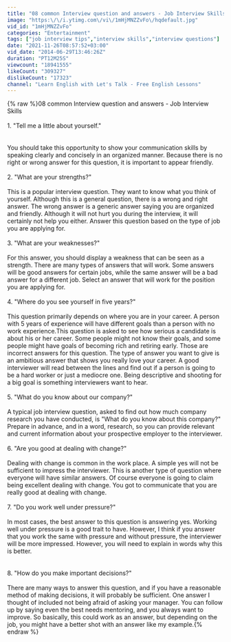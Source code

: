 ```yaml
---
title: "08 common Interview question and answers - Job Interview Skills"
image: "https:\/\/i.ytimg.com\/vi\/1mHjMNZZvFo\/hqdefault.jpg"
vid_id: "1mHjMNZZvFo"
categories: "Entertainment"
tags: ["job interview tips","interview skills","interview questions"]
date: "2021-11-26T08:57:52+03:00"
vid_date: "2014-06-29T13:46:26Z"
duration: "PT12M25S"
viewcount: "18941555"
likeCount: "309327"
dislikeCount: "17323"
channel: "Learn English with Let's Talk - Free English Lessons"
---
```

{% raw %}08 common Interview question and answers - Job Interview Skills<br /><br />1. &quot;Tell me a little about yourself.&quot;<br /><br /><br />You should take this opportunity to show your communication skills by speaking clearly and concisely in an organized manner. Because there is no right or wrong answer for this question, it is important to appear friendly.<br /><br />2. &quot;What are your strengths?&quot;<br /><br />This is a popular interview question. They want to know what you think of yourself. Although this is a general question, there is a wrong and right answer. The wrong answer is a generic answer saying you are organized and friendly. Although it will not hurt you during the interview, it will certainly not help you either. Answer this question based on the type of job you are applying for.<br /><br />3. &quot;What are your weaknesses?&quot; <br /><br />For this answer, you should display a weakness that can be seen as a strength. There are many types of answers that will work. Some answers will be good answers for certain jobs, while the same answer will be a bad answer for a different job. Select an answer that will work for the position you are applying for.<br /><br />4. &quot;Where do you see yourself in five years?&quot;<br /><br />This question primarily depends on where you are in your career. A person with 5 years of experience will have different  goals than a person with no work experience.This question is asked to see how serious a candidate is about his or her career. Some people might not know their  goals, and some people might have goals of becoming rich and retiring early. Those are incorrect answers for this question. The type of answer you want to give is an ambitious answer that shows you really love your career. A good interviewer will read between the lines and find out if a person is going to be a hard worker or just a mediocre one. Being descriptive and shooting for a big goal is something interviewers want to hear.<br /><br />5. &quot;What do you know about our company?&quot;<br /><br />A typical job interview question, asked to find out how much company research you have conducted, is &quot;What do you know about this company?&quot; Prepare in advance, and in a word, research, so you can provide relevant and current information about your prospective employer to the interviewer.<br /><br />6. &quot;Are you good at dealing with change?&quot; <br /><br />Dealing with change is common in the work place. A simple yes will not be sufficient to impress the interviewer. This is another type of question where everyone will have similar answers. Of course everyone is going to claim being excellent dealing with change. You got to communicate that you are really good at dealing with change.<br /><br />7. &quot;Do you work well under pressure?&quot; <br /><br />In most cases, the best answer to this question is answering yes. Working well under pressure is a good trait to have. However, I think if you answer that you work the same with pressure and without pressure, the interviewer will be more impressed. However, you will need to explain in words why this is better.<br /><br /><br />8. &quot;How do you make important decisions?&quot; <br /><br />There are many ways to answer this question, and if you have a reasonable method of making decisions, it will probably be sufficient. One answer I thought of included not being afraid of asking your manager. You can follow up by saying even the best needs mentoring, and you always want to improve. So basically, this could work as an answer, but depending on the job, you might have a better shot with an answer like my example.{% endraw %}
